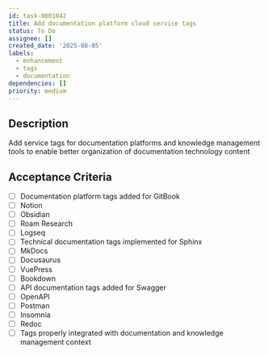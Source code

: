 ```yaml
---
id: task-0001042
title: Add documentation platform cloud service tags
status: To Do
assignee: []
created_date: '2025-08-05'
labels:
  - enhancement
  - tags
  - documentation
dependencies: []
priority: medium
---
```


## Description

Add service tags for documentation platforms and knowledge management tools to enable better organization of documentation technology content

## Acceptance Criteria

- [ ] Documentation platform tags added for GitBook
- [ ] Notion
- [ ] Obsidian
- [ ] Roam Research
- [ ] Logseq
- [ ] Technical documentation tags implemented for Sphinx
- [ ] MkDocs
- [ ] Docusaurus
- [ ] VuePress
- [ ] Bookdown
- [ ] API documentation tags added for Swagger
- [ ] OpenAPI
- [ ] Postman
- [ ] Insomnia
- [ ] Redoc
- [ ] Tags properly integrated with documentation and knowledge management context
